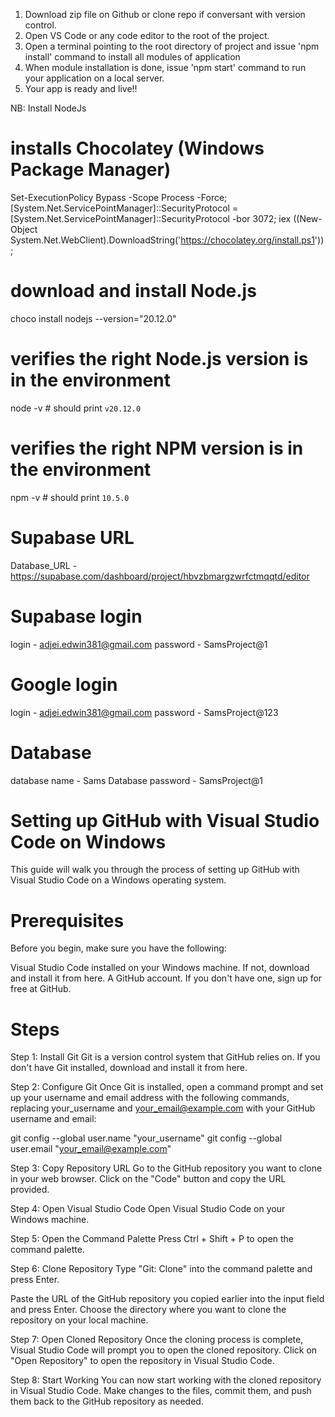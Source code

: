 1. Download zip file on Github or clone repo if conversant with version control.
2. Open VS Code or any code editor to the root of the project.
3. Open a terminal pointing to the root directory of project and issue 'npm install' command to install all modules of application
4. When module installation is done, issue 'npm start' command to run your application on a local server.
5. Your app is ready and live!!

NB: Install NodeJs 
# installs Chocolatey (Windows Package Manager)
Set-ExecutionPolicy Bypass -Scope Process -Force;
[System.Net.ServicePointManager]::SecurityProtocol = [System.Net.ServicePointManager]::SecurityProtocol -bor 3072;
iex ((New-Object System.Net.WebClient).DownloadString('https://chocolatey.org/install.ps1'));



# download and install Node.js
choco install nodejs --version="20.12.0"



# verifies the right Node.js version is in the environment
node -v # should print `v20.12.0`



# verifies the right NPM version is in the environment
npm -v # should print `10.5.0`


# Supabase URL
Database_URL - https://supabase.com/dashboard/project/hbvzbmargzwrfctmqqtd/editor

# Supabase login
login - adjei.edwin381@gmail.com
password - SamsProject@1

# Google login
login - adjei.edwin381@gmail.com
password - SamsProject@123

# Database
database name - Sams Database
password - SamsProject@1


# Setting up GitHub with Visual Studio Code on Windows
This guide will walk you through the process of setting up GitHub with Visual Studio Code on a Windows operating system.

# Prerequisites
Before you begin, make sure you have the following:

Visual Studio Code installed on your Windows machine. If not, download and install it from here.
A GitHub account. If you don't have one, sign up for free at GitHub.

# Steps
Step 1: Install Git
Git is a version control system that GitHub relies on. If you don't have Git installed, download and install it from here.

Step 2: Configure Git
Once Git is installed, open a command prompt and set up your username and email address with the following commands, replacing your_username and your_email@example.com with your GitHub username and email:


git config --global user.name "your_username"
git config --global user.email "your_email@example.com"

Step 3: Copy Repository URL
Go to the GitHub repository you want to clone in your web browser. Click on the "Code" button and copy the URL provided.

Step 4: Open Visual Studio Code
Open Visual Studio Code on your Windows machine.

Step 5: Open the Command Palette
Press Ctrl + Shift + P to open the command palette.

Step 6: Clone Repository
Type "Git: Clone" into the command palette and press Enter.

Paste the URL of the GitHub repository you copied earlier into the input field and press Enter. Choose the directory where you want to clone the repository on your local machine.

Step 7: Open Cloned Repository
Once the cloning process is complete, Visual Studio Code will prompt you to open the cloned repository. Click on "Open Repository" to open the repository in Visual Studio Code.

Step 8: Start Working
You can now start working with the cloned repository in Visual Studio Code. Make changes to the files, commit them, and push them back to the GitHub repository as needed.





